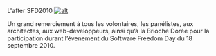 
 L'after SFD2010
[![alt](https://github.com/Dakarlug/scrapper/reddit.png "")](https://github.com/Dakarlug/scrapper/pdf)
    
      
Un grand remerciement à tous les volontaires, les panélistes, aux architectes, aux web-developpeurs, ainsi qu’à la  Brioche Dorée  pour la participation durant l’évenement du Software Freedom Day du 18 septembre 2010.



    
    
    



    



    



    



    



    



 
    
     
